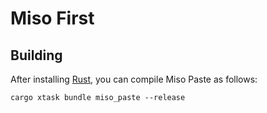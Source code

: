 # Miso First

## Building

After installing [Rust](https://rustup.rs/), you can compile Miso Paste as follows:

```shell
cargo xtask bundle miso_paste --release
```
